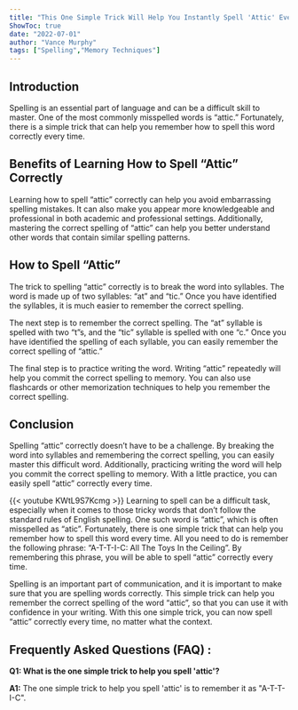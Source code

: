 ```yaml
---
title: "This One Simple Trick Will Help You Instantly Spell 'Attic' Every Time!"
ShowToc: true 
date: "2022-07-01"
author: "Vance Murphy" 
tags: ["Spelling","Memory Techniques"]
---
```

## Introduction 

Spelling is an essential part of language and can be a difficult skill to master. One of the most commonly misspelled words is “attic.” Fortunately, there is a simple trick that can help you remember how to spell this word correctly every time. 

## Benefits of Learning How to Spell “Attic” Correctly 

Learning how to spell “attic” correctly can help you avoid embarrassing spelling mistakes. It can also make you appear more knowledgeable and professional in both academic and professional settings. Additionally, mastering the correct spelling of “attic” can help you better understand other words that contain similar spelling patterns. 

## How to Spell “Attic” 

The trick to spelling “attic” correctly is to break the word into syllables. The word is made up of two syllables: “at” and “tic.” Once you have identified the syllables, it is much easier to remember the correct spelling. 

The next step is to remember the correct spelling. The “at” syllable is spelled with two “t”s, and the “tic” syllable is spelled with one “c.” Once you have identified the spelling of each syllable, you can easily remember the correct spelling of “attic.” 

The final step is to practice writing the word. Writing “attic” repeatedly will help you commit the correct spelling to memory. You can also use flashcards or other memorization techniques to help you remember the correct spelling. 

## Conclusion 

Spelling “attic” correctly doesn’t have to be a challenge. By breaking the word into syllables and remembering the correct spelling, you can easily master this difficult word. Additionally, practicing writing the word will help you commit the correct spelling to memory. With a little practice, you can easily spell “attic” correctly every time.

{{< youtube KWtL9S7Kcmg >}} 
Learning to spell can be a difficult task, especially when it comes to those tricky words that don’t follow the standard rules of English spelling. One such word is “attic”, which is often misspelled as “atic”. Fortunately, there is one simple trick that can help you remember how to spell this word every time. All you need to do is remember the following phrase: “A-T-T-I-C: All The Toys In the Ceiling”. By remembering this phrase, you will be able to spell “attic” correctly every time. 

Spelling is an important part of communication, and it is important to make sure that you are spelling words correctly. This simple trick can help you remember the correct spelling of the word “attic”, so that you can use it with confidence in your writing. With this one simple trick, you can now spell “attic” correctly every time, no matter what the context.

## Frequently Asked Questions (FAQ) :
**Q1: What is the one simple trick to help you spell 'attic'?**

**A1:** The one simple trick to help you spell 'attic' is to remember it as "A-T-T-I-C".





